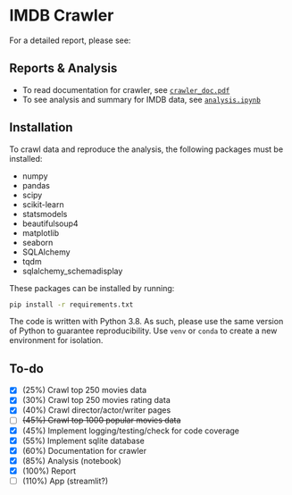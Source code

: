 # IMDB Crawler

For a detailed report, please see: 

## Reports & Analysis

- To read documentation for crawler, see [`crawler_doc.pdf`](report/crawler_doc.pdf)
- To see analysis and summary for IMDB data, see [`analysis.ipynb`](report/analysis.ipynb)

## Installation

To crawl data and reproduce the analysis, the following packages must be installed:

- numpy
- pandas
- scipy
- scikit-learn
- statsmodels
- beautifulsoup4
- matplotlib
- seaborn
- SQLAlchemy
- tqdm
- sqlalchemy_schemadisplay

These packages can be installed by running:

```bash
pip install -r requirements.txt
```

The code is written with Python 3.8. As such, please use the same version of Python to guarantee reproducibility. Use `venv` or `conda` to create a new environment for isolation.

## To-do

- [X] (25%) Crawl top 250 movies data
- [X] (30%) Crawl top 250 movies rating data
- [X] (40%) Crawl director/actor/writer pages
- [ ] ~~(45%) Crawl top 1000 popular movies data~~
- [X] (45%) Implement logging/testing/check for code coverage
- [X] (55%) Implement sqlite database
- [X] (60%) Documentation for crawler
- [X] (85%) Analysis (notebook)
- [X] (100%) Report
- [ ] (110%) App (streamlit?)